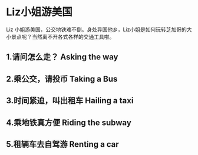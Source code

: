 Liz小姐游美国
============
Liz 小姐游美国，公交地铁难不倒。身处异国他乡，Liz小姐是如何玩转芝加哥的大小景点呢？当然离不开各式各样的交通工具啦。
## 1.请问怎么走？ Asking the way ##
## 2.乘公交，请投币 Taking a Bus ##
## 3.时间紧迫，叫出租车 Hailing a taxi ##
## 4.乘地铁真方便 Riding the subway ##
## 5.租辆车去自驾游 Renting a car ##

